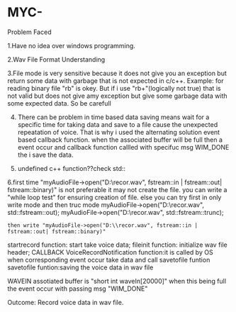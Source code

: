 # MYC-

Problem Faced

1.Have no idea over windows programming.

2.Wav File Format Understanding

3.File mode is very sensitive because it does not give you an exception but return some data with garbage  that is not expected in c/c++.
Example: for reading binary file "rb" is okey. But if i use "rb+"(logically not true) that is not valid but does not give amy exception but
give some garbage data with some expected data. So be carefull

4. There can be problem in time based data saving means wait for a specific time for taking data and save to a file cause the unexpected repeatation 
of voice. That is why i used the alternating solution event based callback function. when the associated buffer will be full then a event occur 
and callback function callled with specifuc msg WIM_DONE the i save the data.

5. undefined c++ function??check std::

6.first time "myAudioFile->open("D:\\recor.wav", fstream::in | fstream::out| fstream::binary)" is not preferable it may not create the file.
you can write a "while loop test" for ensuring creation of file. else you can try first in only write mode and then truc mode 
	myAudioFile->open("D:\\recor.wav", std::fstream::out);
	myAudioFile->open("D:\\recor.wav", std::fstream::trunc);
	
	then write "myAudioFile->open("D:\\recor.wav", fstream::in | fstream::out| fstream::binary)"


startrecord function: start take voice data;
fileinit function: initialize wav file header;
CALLBACK VoiceRecordNotification function:it is called by OS when corresponding event occur take data and call savetofile funtion
savetofile funtion:saving the voice data in wav file

WAVEIN assotiated buffer is "short int waveIn[20000]" when this being full the event occur with passing msg "WIM_DONE"

Outcome:
Record voice data in wav file.

